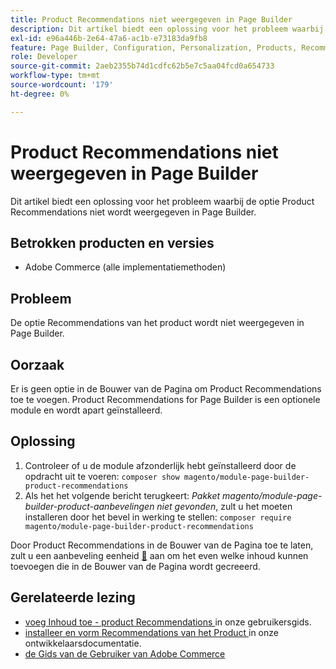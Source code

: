 ```yaml
---
title: Product Recommendations niet weergegeven in Page Builder
description: Dit artikel biedt een oplossing voor het probleem waarbij de optie Product Recommendations niet wordt weergegeven in Page Builder.
exl-id: e96a446b-2e64-47a6-ac1b-e73183da9fb8
feature: Page Builder, Configuration, Personalization, Products, Recommendations
role: Developer
source-git-commit: 2aeb2355b74d1cdfc62b5e7c5aa04fcd0a654733
workflow-type: tm+mt
source-wordcount: '179'
ht-degree: 0%

---
```


# Product Recommendations niet weergegeven in Page Builder

Dit artikel biedt een oplossing voor het probleem waarbij de optie Product Recommendations niet wordt weergegeven in Page Builder.

## Betrokken producten en versies

* Adobe Commerce (alle implementatiemethoden)

## Probleem

De optie Recommendations van het product wordt niet weergegeven in Page Builder.

## Oorzaak

Er is geen optie in de Bouwer van de Pagina om Product Recommendations toe te voegen. Product Recommendations for Page Builder is een optionele module en wordt apart geïnstalleerd.

## Oplossing

1. Controleer of u de module afzonderlijk hebt geïnstalleerd door de opdracht uit te voeren: `composer show magento/module-page-builder-product-recommendations`
1. Als het het volgende bericht terugkeert: *Pakket magento/module-page-builder-product-aanbevelingen niet gevonden*, zult u het moeten installeren door het bevel in werking te stellen: `composer require magento/module-page-builder-product-recommendations`

Door Product Recommendations in de Bouwer van de Pagina toe te laten, zult u een aanbeveling eenheid [&#128279;](https://experienceleague.adobe.com/docs/commerce-admin/page-builder/add-content/recommendations.html) aan om het even welke inhoud kunnen toevoegen die in de Bouwer van de Pagina wordt gecreeerd.

## Gerelateerde lezing

* [ voeg Inhoud toe - product Recommendations ](https://experienceleague.adobe.com/docs/commerce-admin/page-builder/add-content/recommendations.html) in onze gebruikersgids.
* [ installeer en vorm Recommendations van het Product ](https://experienceleague.adobe.com/en/docs/commerce-merchant-services/product-recommendations/getting-started/install-configure) in onze ontwikkelaarsdocumentatie.
* [ de Gids van de Gebruiker van Adobe Commerce ](https://experienceleague.adobe.com/en/docs/commerce-admin/user-guides/home)
